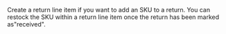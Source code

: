 Create a return line item if you want to add an SKU to a return. You can restock the SKU within a return line item once the return has been marked as"received".

